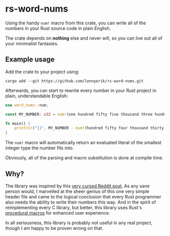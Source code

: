 # rs-word-nums
Using the handy `num!` macro from this crate, you can write all of the numbers in your Rust source code in plain English.

The crate depends on **nothing** else and never will, so you can live out all of your minimalist fantasies.

## Example usage
Add the crate to your project using:

    cargo add --git https://github.com/lennyerik/rs-word-nums.git

Afterwards, you can start to rewrite every number in your Rust project in plain, understandable English:

```rust
use word_nums::num;

const MY_NUMBER: u32 = num!(one hundred fifty five thousand three hundred seventy two);

fn main() {
    println!("{}", MY_NUMBER - num!(hundred fifty four thousand thirty five));
}
```

The `num!` macro will automatically return an evaluated literal of the smallest integer type the number fits into.

Obviously, all of the parsing and macro substitution is done at compile time.

## Why?
The library was inspired by this [very cursed Reddit post](https://www.reddit.com/r/programminghorror/comments/13r7c2w/using_macros_to_write_123_as_one_hundred_twenty/).
As any sane person would, I marvelled at the sheer genius of this one very simple header file and came to the logical
conclusion that every Rust programmer also needs the ability to write their numbers this way.
And in the spirit of reimplementing every C library, but better, this library uses Rust's [procedural macros](https://doc.rust-lang.org/reference/procedural-macros.html) for enhanced user experience.

In all seriousness, this library is probably not useful in any real project, though I am happy to be proven wrong on that.

